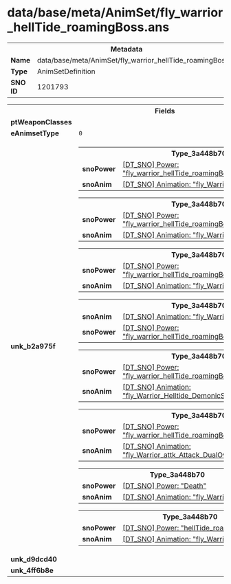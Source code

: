 <h1>data/base/meta/AnimSet/fly_warrior_hellTide_roamingBoss.ans</h1><table><tr><th colspan="100%">Metadata</th></tr><tr><td><b>Name</b></td><td>data/base/meta/AnimSet/fly_warrior_hellTide_roamingBoss.ans</td></tr><tr><td><b>Type</b></td><td>AnimSetDefinition</td></tr><tr><td><b>SNO ID</b></td><td>1201793</td></tr></table>

<table><tr><th colspan="100%">Fields</th></tr><tr><td><b>ptWeaponClasses</b></td><td></td></tr><tr><td><b>eAnimsetType</b></td><td><code>0</code></td></tr><tr><td><b>unk_b2a975f</b></td><td><table><tr><th colspan="100%">Type_3a448b70</th></tr><tr><td><b>snoPower</b></td><td><a href="..\Power\fly_warrior_hellTide_roamingBoss_attk_spitBarrageSweep.pow.md">[DT_SNO] Power: "fly_warrior_hellTide_roamingBoss_attk_spitBarrageSweep"</a></td></tr><tr><td><b>snoAnim</b></td><td><a href="..\Anim\fly_Warrior_attk_Spit_Arcs.ani.md">[DT_SNO] Animation: "fly_Warrior_attk_Spit_Arcs"</a></td></tr></table>


<table><tr><th colspan="100%">Type_3a448b70</th></tr><tr><td><b>snoPower</b></td><td><a href="..\Power\fly_warrior_hellTide_roamingBoss_attk_melee_3hit.pow.md">[DT_SNO] Power: "fly_warrior_hellTide_roamingBoss_attk_melee_3hit"</a></td></tr><tr><td><b>snoAnim</b></td><td><a href="..\Anim\fly_Warrior_Attack_3Hit.ani.md">[DT_SNO] Animation: "fly_Warrior_Attack_3Hit"</a></td></tr></table>


<table><tr><th colspan="100%">Type_3a448b70</th></tr><tr><td><b>snoPower</b></td><td><a href="..\Power\fly_warrior_hellTide_roamingBoss_stagger.pow.md">[DT_SNO] Power: "fly_warrior_hellTide_roamingBoss_stagger"</a></td></tr><tr><td><b>snoAnim</b></td><td><a href="..\Anim\fly_Warrior_stagger.ani.md">[DT_SNO] Animation: "fly_Warrior_stagger"</a></td></tr></table>


<table><tr><th colspan="100%">Type_3a448b70</th></tr><tr><td><b>snoAnim</b></td><td><a href="..\Anim\fly_Warrior_helltide_attk_dash_long.ani.md">[DT_SNO] Animation: "fly_Warrior_helltide_attk_dash_long"</a></td></tr><tr><td><b>snoPower</b></td><td><a href="..\Power\fly_warrior_hellTide_roamingBoss_attk_leap.pow.md">[DT_SNO] Power: "fly_warrior_hellTide_roamingBoss_attk_leap"</a></td></tr></table>


<table><tr><th colspan="100%">Type_3a448b70</th></tr><tr><td><b>snoPower</b></td><td><a href="..\Power\fly_warrior_hellTide_roamingBoss_attk_demonicScream.pow.md">[DT_SNO] Power: "fly_warrior_hellTide_roamingBoss_attk_demonicScream"</a></td></tr><tr><td><b>snoAnim</b></td><td><a href="..\Anim\fly_Warrior_Helltide_DemonicScream.ani.md">[DT_SNO] Animation: "fly_Warrior_Helltide_DemonicScream"</a></td></tr></table>


<table><tr><th colspan="100%">Type_3a448b70</th></tr><tr><td><b>snoPower</b></td><td><a href="..\Power\fly_warrior_hellTide_roamingBoss_escape.pow.md">[DT_SNO] Power: "fly_warrior_hellTide_roamingBoss_escape"</a></td></tr><tr><td><b>snoAnim</b></td><td><a href="..\Anim\fly_Warrior_attk_Attack_DualOverhead.ani.md">[DT_SNO] Animation: "fly_Warrior_attk_Attack_DualOverhead"</a></td></tr></table>


<table><tr><th colspan="100%">Type_3a448b70</th></tr><tr><td><b>snoPower</b></td><td><a href="..\Power\Death.pow.md">[DT_SNO] Power: "Death"</a></td></tr><tr><td><b>snoAnim</b></td><td><a href="..\Anim\fly_Warrior_DeathPose.ani.md">[DT_SNO] Animation: "fly_Warrior_DeathPose"</a></td></tr></table>


<table><tr><th colspan="100%">Type_3a448b70</th></tr><tr><td><b>snoPower</b></td><td><a href="..\Power\hellTide_roamingBoss_summoned.pow.md">[DT_SNO] Power: "hellTide_roamingBoss_summoned"</a></td></tr><tr><td><b>snoAnim</b></td><td><a href="..\Anim\fly_Warrior_evnt_summoned.ani.md">[DT_SNO] Animation: "fly_Warrior_evnt_summoned"</a></td></tr></table>


</td></tr><tr><td><b>unk_d9dcd40</b></td><td></td></tr><tr><td><b>unk_4ff6b8e</b></td><td></td></tr></table>


